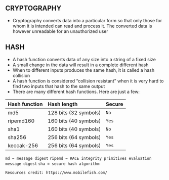 ## CRYPTOGRAPHY
- Cryptography converts data into a particular form so that only those for whom it is intended can read and process it. The converted data is however unreadable for an unauthorized user

## HASH
- A hash function converts data of any size into a string of a fixed size
- A small change in the data will result in a complete different hash
- When to different inputs produces the same hash, it is called a hash collision
- A hash function is considered “collision resistant” when it is very hard to find two inputs that hash to the same output
- There are many different hash functions. Here are just a few:

 | Hash function | Hash length | Secure |
 | :--- | :--- | :--- |
 | md5 | 128 bits (32 symbols) | `No` |
 | ripemd160 | 160 bits (40 symbols) | `Yes` |
 | sha1 | 160 bits (40 symbols) | `No`  |
 | sha256 | 256 bits (64 symbols) | `Yes` |
 | keccak-256 | 256 bits (64 symbols) | `Yes` |

`md = message digest`
`ripemd = RACE integrity primitives evaluation message digest`
`sha = secure hash algorithm`

``` Resources credit: https://www.mobilefish.com/ ```